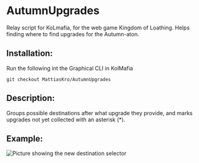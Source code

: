 # AutumnUpgrades
Relay script for KoLmafia, for the web game Kingdom of Loathing. Helps finding where to find upgrades for the Autumn-aton.

## Installation:

Run the following int the Graphical CLI in KolMafia

```git checkout MattiasKro/AutumnUpgrades```

## Description:

Groups possible destinations after what upgrade they provide, and marks upgrades not yet collected with an asterisk (*).

## Example:
 
![Picture showing the new destination selector](https://github.com/MattiasKro/AutumnUpgrades/main/Example.png "The new destination selector")
